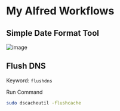 # My Alfred Workflows


## Simple Date Format Tool

![image](https://cloud.githubusercontent.com/assets/1446459/14711452/f8212a0c-080b-11e6-93f1-915d498f72dc.png)


## Flush DNS

Keyword: `flushdns`

Run Command

```bash
sudo dscacheutil -flushcache
```
